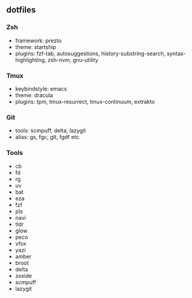 ## dotfiles

### Zsh

- framework: prezto
- theme: startship
- plugins: fzf-tab, autosuggestions, history-substring-search, syntax-highlighting, zsh-nvm, gnu-utility

### Tmux

- keybindstyle: emacs
- theme: dracula
- plugins: tpm, tmux-resurrect, tmux-continuum, extrakto

### Git

- tools: scmpuff, delta, lazygit
- alias: gs, fgc, glt, fgdf etc.

### Tools

- cb
- fd
- rg
- uv
- bat
- eza
- fzf
- pls
- navi
- tldr
- glow
- peco
- vfox
- yazi
- amber
- broot
- delta
- zoxide
- scmpuff
- lazygit
